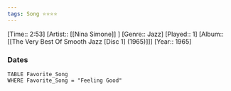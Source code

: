 ```yaml
---
tags: Song ⭐⭐⭐⭐ 
---
```

[Time:: 2:53]
[Artist:: [[Nina Simone]] ]
[Genre:: Jazz]
[Played:: 1]
[Album:: [[The Very Best Of Smooth Jazz [Disc 1] (1965)]]]
[Year:: 1965]
### Dates
````dataview
TABLE Favorite_Song
WHERE Favorite_Song = "Feeling Good"
````